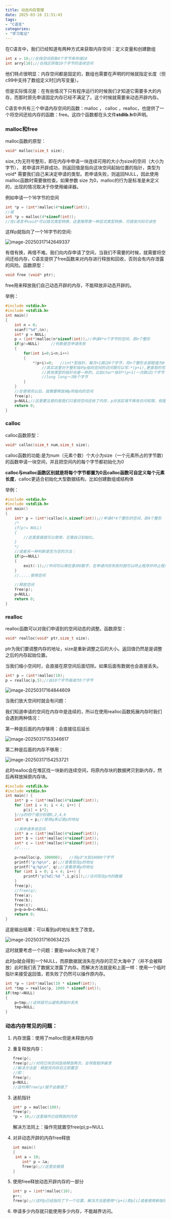 ```yaml
---
title: 动态内存管理
date: 2025-03-16 21:51:43
tags:
- "C语言"
categories:
- "学习笔记"
---
```


在C语言中，我们已经知道有两种方式来获取内存空间：定义变量和创建数组

```c
int x = 10;//在栈空间获取4个字节来存储10
int arry[10];//在栈区获取10个字节的连续空间
```

他们特点很明显：内存空间都是固定的，数组也需要在声明的时候就指定长度（但c99中支持了数组定义时[]内写变量）。

但是实际情况是：在有些情况下只有程序运行的时候我们才知道它需要多大的内存，而那时原先申请固定内存已经不满足了。这个时候就需要来动态开辟内存。

C语言中共有三个申请内存空间的函数：malloc ， calloc ，realloc，也提供了一个将空间还给内存的函数：free。这四个函数都在头文件**stdlib.h**中声明。

### malloc和free

malloc函数的原型：

```c
void* malloc(size_t size);
```

size_t为无符号整形，即在内存中申请一块连续可用的大小为size的空间（大小为字节）， 若申请并开辟成功，则返回值是指向这块空间起始位置的指针，类型为void* 需要我们自己来决定申请的类型。若申请失败，则返回NULL，因此使用mallloc函数时需要做检查。如果参数 size 为0，malloc的行为是标准是未定义的，出现的情况取决于你使用编译器。

例如申请一个16字节的空间

```C
int *p = (int*)malloc(4*sizeof(int));
//或
int *p = malloc(4*sizeof(int));
//在c语言中void*可以隐式类型转换，这里推荐第一种显式类型转换，可提高代码可读性
```

这样p就指向了一个16字节的空间:

![image-20250317142649337](动态内存管理/image-20250317142649337.png)

有借有换，再借不难。我们向内存申请了空间，当我们不需要的时候，就需要将空间还给内存，C语言提供了free函数来对内存进行释放和回收，否则会有内存泄露的风险。函数原型：

```c
void free (void* ptr);
```

free用来释放我们自己动态开辟的内存，不能释放非动态开辟的。

举例：

```c
#include <stdio.h>
#include <stdlib.h>
int main()
{
    int n = 0;
    scanf("%d",&n);
	int* p = NULL;
    p = (int*)malloc(n*sizeof(int));//申请4*n个字节的空间，即n个整形
    if(p!=NULL)		//判断是否申请失败
    {
        for(int i=0;i<n;i++)
        {
            *(p+i)=0;	//int*型指针，每次+1跳过4个字节，将n个整形全部赋值为0
                //其实这里对于整形指针p指向空间的访问既可以写:*(p+i),更直观的写法是:p[i]两种写法是等价的，就像数组一样
            	//其他类型的指针也是一样的，比如char*指针*(p+1)一次跳过1个字节
            	//long long一次8个字节
        }
    }
    //在使用完以后，就需要释放掉p所指向的空间
    free(p);
    p=NULL;//这里要注意的是我们只是将空间还给了内存，p对该区域不再有访问权限，但是它仍指向了这个位置即现在p指向了非法的位置，成了野指针，因此需要置空。
    return 0;
}
```

### calloc

calloc函数原型：

```c
void* calloc(size_t num,size_t size);
```

calloc函数的功能:是为num（元素个数）个大小为size（一个元素所占的字节数）的函数申请一块空间，并且把空间内的每个字节都初始化为0

**calloc与malloc函数区别就是将每个字节都置为0且calloc函数可自定义每个元素长度**，calloc更适合初始化大型数据结构，比如创建数组或结构体

举例：

```c
#include <stdio.h>
#include <stdlib.h>
int main()
{
    int* p = (int*)calloc(4,sizeof(int));//申请4*4个整形的空间，即4个整形
    /*
    if(p!= NULL)
    {
        //这里直接就可以使用，无需自己初始化。
    }
    */
    //或者另一种判断是否为空的方法：
    if(p==NULL)
    {
        exit(-1);//中间可以填任意非0数字，在申请内存失败时就可以终止程序并终止程序
    }
    //.....使用空间
    
    //释放空间
   	free(p);
    p=NULL;
    return 0;
}
```

### realloc

realloc函数可以对我们申请到的空间动态的调整。函数原型：

```c
void* realloc(void* ptr,size_t size);
```

ptr为我们要调整内存的地址，size是重新调整之后的大小。返回值仍然是是调整之后的内存起始位置。

当我们缩小空间时，会直接在原空间后面切除。如果后面有数据也会直接丢失。

```c
int* p = (int*)malloc(10);
p = realloc(p,5);//由10个字节缩减为5个字节
```

![image-20250317164844609](动态内存管理/image-20250317164844609.png)

当我们放大空间时就会有问题：

我们知道申请的空间在内存中是连续的，所以在使用realloc函数拓展内存时我们会遇到两种情况：

第一种是后面的内存够用：会直接往后延长

![image-20250317153346617](动态内存管理/image-20250317153346617.png)

第二种是后面的内存不够用：

![image-20250317154253721](动态内存管理/image-20250317154253721.png)

此时realloc会在堆区找一块新的连续空间，将原内存块的数据拷贝到新内存，然后再释放掉原内存块。

```c
#include <stdlib.h>
#include <stdio.h>
int main() {
    int* p = (int*)malloc(4*sizeof(int));
    for (int i = 0; i < 4; i++) {
        p[i] = i*2;
    }//p的四个值分别是0,2,4,6
    int* q = p;//使用q来记录p的地址
    
    //再申请多块空间
    int* a = (int*)malloc(4*sizeof(int));
    int* b = (int*)malloc(4*sizeof(int));
    int* c = (int*)malloc(4*sizeof(int));
    //.....
    
    p=realloc(p, 100000);	//将p扩大到10000个字节
    printf("p:%p\n", p);//查看现在p的地址
    printf("q:%p\n", q);//查看原来p的地址
    for (int i = 0; i < 4; i++) {
        printf("p[%d]:%d ",i,p[i]);//访问现在p内的数据
    }
    free(p);
    //free(q);
    free(a);
    free(b);
    free(c);
    p=q=a=b=c=NULL;
	return 0;
}
```

这是输出结果：可以看到p的地址发生了改变。

![image-20250317160634225](动态内存管理/image-20250317160634225.png)

这时就要考虑一个问题：要是realloc失败了呢？

此时p就会得到一个NULL，而原数据就消失在内存的茫茫大海中了（并不会被释放）此时我们丢了数据又泄露了内存。而解决方法就是和上面一样：使用一个临时指针来接受返回值，若失败了仍然可以操作原内存。

```c
int *p = (int*)malloc(10 * sizeof(int));
int *tmp = realloc(p, 1000 * sizeof(int));
if(tmp!=NULL)
{
    p=tmp;//这样就可以避免原指针丢失
    tmp=NULL;
}
```

### 动态内存常见的问题：

1. 内存泄露：使用了malloc但是未释放内存

2. 重复释放内存：

   ```c
   free(p);
   free(p);//对同已块空间连续释放两次，会导致程序崩溃
   //解决方法是：释放完内存后立即置空
   //即：
   free(p);
   p=NULL;
   //这时再free(p)就不会报错了
   ```

3. 迷航指针

   ```c
   int* p = malloc(100);
   free(p);
   *p = 10;//这里操作已经释放的内存
   ```

   解决方法同上：操作完就置空free(p);p=NULL

4. 对非动态开辟的内存free释放

   ```c
   int main()
   {
   	int a = 10;
       int* p = &a;
       free(p);//这里会报错
   }
   ```

5. 使用free释放动态开辟内存的一部分

   ```c
   int* p = (int*)malloc(10);
   p++;
   free(p);//这时p已经指向了下一个位置，解决方法是使用*(p+i)即p[i]或者使用新指针指向下一个位置
   ```

6. 申请多少内存就只能使用多少内存，不能越界访问。

